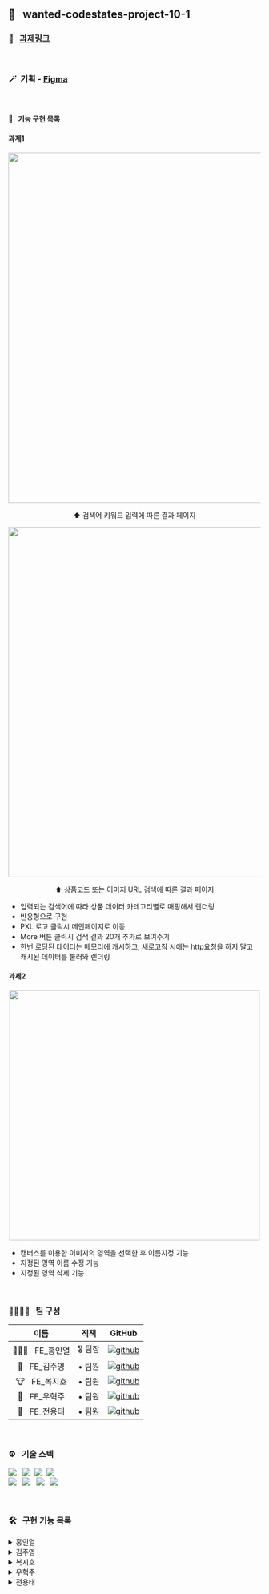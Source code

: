 <br />

## 🌈 &nbsp; wanted-codestates-project-10-1

### 📎 &nbsp; [과제링크](https://xenodochial-goldwasser-50a9b3.netlify.app)

<br />

### 🪄&nbsp; 기획 - [Figma](https://www.figma.com/file/a5bjAfNT7BuWpGPrmwJqJY/Untitled?node-id=0%3A1)
 
<br /> 
 
#### 🎉 &nbsp; 기능 구현 목록

#### 과제1

<div align="center">
 <img width="700px" src="https://user-images.githubusercontent.com/32476867/160280039-99bede39-0eef-46cd-8a94-aae28bdf172c.gif" />
 <p>⬆️  검색어 키워드 입력에 따른 결과 페이지</p>
 
 <img width="700px" src="https://user-images.githubusercontent.com/32476867/160280241-05ece958-7959-4c80-b650-1a81ad50784d.gif" />
 <p>⬆️  상품코드 또는 이미지 URL 검색에 따른 결과 페이지</p>
</div>

- 입력되는 검색어에 따라 상품 데이터 카테고리별로 매핑해서 렌더링
- 반응형으로 구현
- PXL 로고 클릭시 메인페이지로 이동
- More 버튼 클릭시 검색 결과 20개 추가로 보여주기
- 한번 로딩된 데이터는 메모리에 캐시하고, 새로고침 시에는 http요청을 하지 말고 캐시된 데이터를 불러와 렌더링

#### 과제2
<div align="center">
<img width="500px" src="https://user-images.githubusercontent.com/87487161/159151534-fb75745f-1073-406c-b0cb-07cffced331b.gif"/>
</div>

- 캔버스를 이용한 이미지의 영역을 선택한 후 이름지정 기능
- 지정된 영역 이름 수정 기능
- 지정된 영역 삭제 기능

<br />

### 👨‍👨‍👧‍👧 &nbsp; 팀 구성

|     이름     | 직책 |                                                                  GitHub                                                                   |
| :----------: | :----: | :-------------------------------------------------------------------------------------------------------------------------------------: |
| 🏄🏻‍♂️ &nbsp; FE_홍인열 | 🎖 팀장  |  [![github](https://img.shields.io/badge/홍인열-181717?style=flat-square&logo=GitHub&logoColor=white)](https://github.com/hinyc)    |
| 🐸 &nbsp; FE_김주영 | • 팀원  | [![github](https://img.shields.io/badge/김주영-181717?style=flat-square&logo=GitHub&logoColor=white)](https://github.com/juo1221) |
| 🐮 &nbsp; FE_복지호 | • 팀원  |   [![github](https://img.shields.io/badge/복지호-181717?style=flat-square&logo=GitHub&logoColor=white)](https://github.com/Jiho31)    |
| 🍔 &nbsp; FE_우혁주 | • 팀원  | [![github](https://img.shields.io/badge/우혁주-181717?style=flat-square&logo=GitHub&logoColor=white)](https://github.com/Space-Belt) |
| 🍕 &nbsp; FE_전용태 | • 팀원  |    [![github](https://img.shields.io/badge/전용태-181717?style=flat-square&logo=GitHub&logoColor=white)](https://github.com/yong313)     |

<br />

### ️⚙️ &nbsp; 기술 스텍 

<img src="https://img.shields.io/badge/Reat-333333?style=flat-round&logo=React&logoColor=ffffff"/></a> &nbsp;
<img src="https://img.shields.io/badge/JavaScript-333333?style=flat-round&logo=JavaScript&logoColor=ffffff"/></a>&nbsp;
<img src="https://img.shields.io/badge/HTML5-333333?style=flat-round&logo=HTML5&logoColor=ffffff"/></a>&nbsp;
<img src="https://img.shields.io/badge/CSS3-333333?style=flat-round&logo=CSS3&logoColor=ffffff"/></a> &nbsp;<br />
<img src="https://img.shields.io/badge/Redux-333333?style=flat-round&logo=Redux&logoColor=ffffff"/></a> &nbsp;
<img src="https://img.shields.io/badge/Axios-333333?style=flat-round&logo=PlayStation&logoColor=ffffff"/></a> &nbsp;
<img src="https://img.shields.io/badge/Figma-333333?style=flat-round&logo=Figma&logoColor=ffffff"/></a> &nbsp;
<img src="https://img.shields.io/badge/Discord-333333?style=flat-round&logo=Discord&logoColor=ffffff"/></a> &nbsp;

<br />

### 🛠 &nbsp; 구현 기능 목록

<details>
  <summary>홍인열</summary>
  <ul>
   <li>과제2 캔버스 영역 선택 기능 구현</li>
   <li>선택된 영역 텍스트 수정 및 삭제 기능 구현</li>
  </ul>
</details>
<details>
  <summary>김주영</summary>
  <ul>
 - 과제1 검색페이지 구현
 - 검색 결과 페이지 구현 (키워드 입력 시)
 - 반응형 레이아웃 구현
  </ul>
</details>
<details>
  <summary>복지호</summary>
  
 - 과제1 상품코드 또는 이미지 URL 검색 결과 페이지 구현
 - 반응형 레이아웃 구현
 - 검색어에 따라 나타낼 데이터 매핑 (주영님과 같이)
   - 노션 페이지 참고 (https://shorthaired-dart-17b.notion.site/5-e33bdd94e68e44a5a14dd7cabfdf5c16)
 
</details>
<details>
  <summary>우혁주</summary>
    <ul>
     <li>캔버스 & 모달창 구현</li>
     <li>선택된 영역 텍스트 수정 및 삭제 기능 구현</li>
     <li>인열님과 페어코딩</li>
    </ul>
</details>
<details>
  <summary>전용태</summary>
  <ul>
   <li>화상면접 및 코로나로 프로젝트 불참</li>
  </ul>
</details>


<br />
